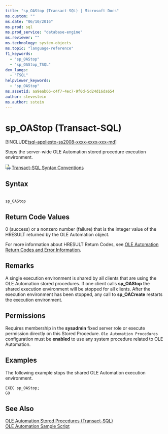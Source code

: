```yaml
---
title: "sp_OAStop (Transact-SQL) | Microsoft Docs"
ms.custom: ""
ms.date: "06/10/2016"
ms.prod: sql
ms.prod_service: "database-engine"
ms.reviewer: ""
ms.technology: system-objects
ms.topic: "language-reference"
f1_keywords: 
  - "sp_OAStop"
  - "sp_OAStop_TSQL"
dev_langs: 
  - "TSQL"
helpviewer_keywords: 
  - "sp_OAStop"
ms.assetid: aa9eab66-c4f7-4ec7-9f0d-5d24d16da654
author: stevestein
ms.author: sstein
---
```

# sp_OAStop (Transact-SQL)
[!INCLUDE[tsql-appliesto-ss2008-xxxx-xxxx-xxx-md](../../includes/tsql-appliesto-ss2008-xxxx-xxxx-xxx-md.md)]

  Stops the server-wide OLE Automation stored procedure execution environment.  
  
 ![Topic link icon](../../database-engine/configure-windows/media/topic-link.gif "Topic link icon") [Transact-SQL Syntax Conventions](../../t-sql/language-elements/transact-sql-syntax-conventions-transact-sql.md)  
  
## Syntax  
  
```  
  
sp_OAStop      
```  
  
## Return Code Values  
 0 (success) or a nonzero number (failure) that is the integer value of the HRESULT returned by the OLE Automation object.  
  
 For more information about HRESULT Return Codes, see [OLE Automation Return Codes and Error Information](../../relational-databases/stored-procedures/ole-automation-return-codes-and-error-information.md).  
  
## Remarks  
 A single execution environment is shared by all clients that are using the OLE Automation stored procedures. If one client calls **sp_OAStop** the shared execution environment will be stopped for all clients. After the execution environment has been stopped, any call to **sp_OACreate** restarts the execution environment.  
  
## Permissions  
 Requires membership in the **sysadmin** fixed server role or execute permission directly on this Stored Procedure. `Ole Automation Procedures` configuration must be **enabled** to use any system procedure related to OLE Automation.  
  
## Examples  
 The following example stops the shared OLE Automation execution environment.  
  
```  
EXEC sp_OAStop;  
GO  
```  
  
## See Also  
 [OLE Automation Stored Procedures &#40;Transact-SQL&#41;](../../relational-databases/system-stored-procedures/ole-automation-stored-procedures-transact-sql.md)   
 [OLE Automation Sample Script](../../relational-databases/stored-procedures/ole-automation-sample-script.md)  
  
  
